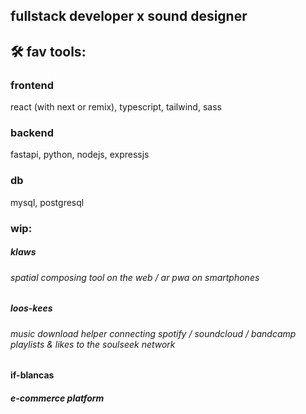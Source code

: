
## fullstack developer x sound designer

## 🛠 fav tools:
### frontend
react (with next or remix), typescript, tailwind, sass

### backend
fastapi, python, nodejs, expressjs

### db
mysql, postgresql

### wip:
##### klaws
###### spatial composing tool on the web / ar pwa on smartphones

##### loos-kees
###### music download helper connecting spotify / soundcloud / bandcamp playlists & likes to the soulseek network

#### if-blancas
##### e-commerce platform
